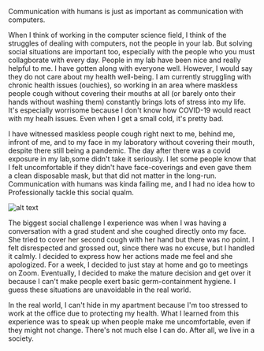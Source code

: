 Communication with humans is just as important as communication with computers. 

When I think of working in the computer science field, I think of the struggles of dealing with computers, not the people in your lab.
But solving social situations are important too, especially with the people who you must collagborate with every day.
People in my lab have been nice and really helpful to me. I have gotten along with everyone well. However, I would 
say they do not care about my health well-being. I am currently struggling with chronic health issues (ouchies), so working
in an area where maskless people cough without covering their mouths at all (or barely onto their hands without washing them) 
constantly brings lots of stress into my life. It's especially worrisome because I don't know how COVID-19 would react with my healh issues. Even
when I get a small cold, it's pretty bad.

I have witnessed maskless people cough right next to me, behind me, infront of me, and to my face in my laboratory
without covering their mouth, despite there still being a pandemic. The day after there was a covid exposure in my lab,some didn't take 
it seriously. I let some people know that I felt uncomfortable if they didn't have face-coverings and even gave them a clean disposable mask,
but that did not matter in the long-run. Communication with humans was kinda failing me, and I had no idea how to Professionally tackle this social qualm. 

![alt text](http://cabreraleon.github.io/images/nightmate.png)

The biggest social challenge I experience was when I was having a conversation with a grad student and she coughed directly onto my face.
She tried to cover her second cough with her hand but there was no point. I felt disrespected and grossed out, since there was no excuse,
but I handled it calmly. I decided to express how her actions made me feel and she apologized. For a week, I decided to 
just stay at home and go to meetings on Zoom. Eventually, I decided to make the mature decision and get over it because 
I can't make people exert basic germ-containment hygiene. I guess these situations are unavoidable in the real world.

In the real world, I can't hide in my apartment because I'm too stressed to work at the office due to protecting my health. 
What I learned from this experience was to speak up when people make me uncomfortable, even if they might not change.
There's not much else I can do.
After all, we live in a society.
